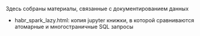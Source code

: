 Здесь собраны материалы, связанные с документированием данных

* habr_spark_lazy.html: копия jupyter книжки, в которой сравниваются атомарные и многостраничные SQL запросы
